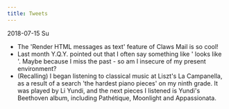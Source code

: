 ```yaml
---
title: Tweets
---
```


2018-07-15 Su
- The 'Render HTML messages as text' feature of Claws Mail is so cool!
- Last month Y.Q.Y. pointed out that I often say something like
  '<somebody> looks like <another>'. Maybe because I miss the past -
  so am I insecure of my present environment?
- (Recalling) I began listening to classical music at Liszt's La
  Campanella, as a result of a search 'the hardest piano pieces' on my
  ninth grade. It was played by Li Yundi, and the next pieces I
  listened is Yundi's Beethoven album, including Pathétique, Moonlight
  and Appassionata.
